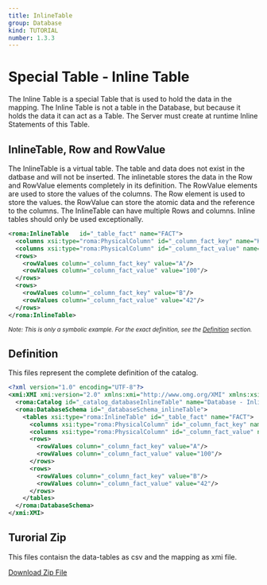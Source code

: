 ```yaml
---
title: InlineTable
group: Database
kind: TUTORIAL
number: 1.3.3
---
```

# Special Table -  Inline Table

The Inline Table is a special Table that is used to hold the data in the mapping. The Inline Table is not a table in the Database, but because it holds the data it can act as a Table. The Server must create at runtime Inline Statements of this Table.


## InlineTable, Row and RowValue

The InlineTable is a virtual table. The table and data does not exist in the datbase and will not be inserted. The inlinetable stores the data in the Row and RowValue elements completely in its definition. The RowValue elements are used to store the values of the columns. The Row element is used to store the values. the RowValue can store the atomic data and the reference to the columns. The InlineTable can have multiple Rows and columns. Inline tables should only be used exceptionally.


```xml
<roma:InlineTable   id="_table_fact" name="FACT">
  <columns xsi:type="roma:PhysicalColumn" id="_column_fact_key" name="KEY"/>
  <columns xsi:type="roma:PhysicalColumn" id="_column_fact_value" name="VALUE" type="Integer"/>
  <rows>
    <rowValues column="_column_fact_key" value="A"/>
    <rowValues column="_column_fact_value" value="100"/>
  </rows>
  <rows>
    <rowValues column="_column_fact_key" value="B"/>
    <rowValues column="_column_fact_value" value="42"/>
  </rows>
</roma:InlineTable>

```
*<small>Note: This is only a symbolic example. For the exact definition, see the [Definition](#definition) section.</small>*

## Definition

This files represent the complete definition of the catalog.

```xml
<?xml version="1.0" encoding="UTF-8"?>
<xmi:XMI xmi:version="2.0" xmlns:xmi="http://www.omg.org/XMI" xmlns:xsi="http://www.w3.org/2001/XMLSchema-instance" xmlns:roma="https://www.daanse.org/spec/org.eclipse.daanse.rolap.mapping">
  <roma:Catalog id="_catalog_databaseInlineTable" name="Database - InlineTable" dbschemas="_databaseSchema_inlineTable"/>
  <roma:DatabaseSchema id="_databaseSchema_inlineTable">
    <tables xsi:type="roma:InlineTable" id="_table_fact" name="FACT">
      <columns xsi:type="roma:PhysicalColumn" id="_column_fact_key" name="KEY"/>
      <columns xsi:type="roma:PhysicalColumn" id="_column_fact_value" name="VALUE" type="Integer"/>
      <rows>
        <rowValues column="_column_fact_key" value="A"/>
        <rowValues column="_column_fact_value" value="100"/>
      </rows>
      <rows>
        <rowValues column="_column_fact_key" value="B"/>
        <rowValues column="_column_fact_value" value="42"/>
      </rows>
    </tables>
  </roma:DatabaseSchema>
</xmi:XMI>

```



## Turorial Zip
This files contaisn the data-tables as csv and the mapping as xmi file.

<a href="./zip/tutorial.database.inlinetable.zip" download>Download Zip File</a>
